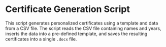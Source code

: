 
# Certificate Generation Script

This script generates personalized certificates using a template and data from a CSV file. The script reads the CSV file containing names and years, inserts the data into a pre-defined template, and saves the resulting certificates into a single `.docx` file.



